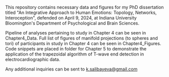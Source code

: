 This repository contains necessary data and figures for my PhD dissertation titled "An Integrative Approach to Human Emotions: Topology, Networks, Interoception", defended on April 9, 2024, at Indiana University Bloomington's Department of Psychological and Brain Sciences.

Pipeline of analyses pertaining to study in Chapter 4 can be seen in Chapter4_Data.
Full list of figures of manifold projections (to spheres and tori) of participants in study in Chapter 4 can be seen in Chapter4_Figures.
Code snippets are placed in folder for Chapter 5 to demonstrate the application of the trapezoidal algorithm of T-wave end detection in electrocardiographic data.

Any additional inquiries can be sent to k.salibayeva@gmail.com
